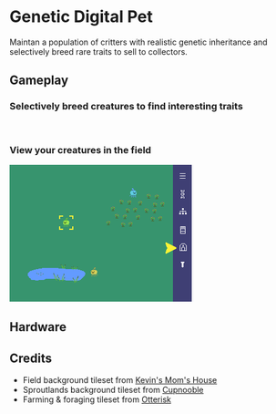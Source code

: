 # Genetic Digital Pet

Maintan a population of critters with realistic genetic inheritance and selectively breed rare traits to sell to collectors.

## Gameplay

### Selectively breed creatures to find interesting traits

![]()

### View your creatures in the field

![](https://github.com/GarethMurden/genetibit/blob/master/screenshot.png?raw=true)


## Hardware




## Credits

- Field background tileset from [Kevin's Mom's House](https://kevins-moms-house.itch.io/)
- Sproutlands background tileset from [Cupnooble](https://cupnooble.itch.io/)
- Farming & foraging tileset from [Otterisk](https://otterisk.itch.io/)
